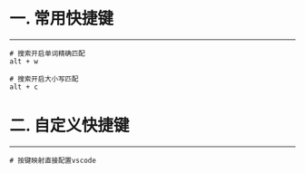 # 一. 常用快捷键

---

```shell
# 搜索开启单词精确匹配
alt + w 

# 搜索开启大小写匹配
alt + c 
```





# 二. 自定义快捷键

---

```shell
# 按键映射直接配置vscode
```







